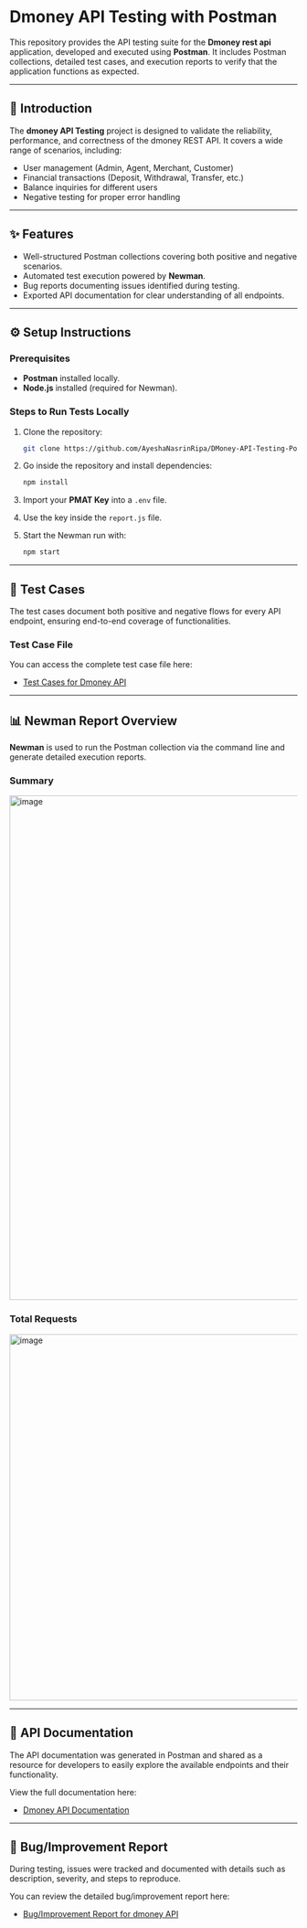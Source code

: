 # Dmoney API Testing with Postman  

This repository provides the API testing suite for the **Dmoney rest api** application, developed and executed using **Postman**. It includes Postman collections, detailed test cases, and execution reports to verify that the application functions as expected.  

---

## 📖 Introduction  
The **dmoney API Testing** project is designed to validate the reliability, performance, and correctness of the dmoney REST API. It covers a wide range of scenarios, including:  

- User management (Admin, Agent, Merchant, Customer)  
- Financial transactions (Deposit, Withdrawal, Transfer, etc.)  
- Balance inquiries for different users  
- Negative testing for proper error handling  

---

## ✨ Features  
- Well-structured Postman collections covering both positive and negative scenarios.  
- Automated test execution powered by **Newman**.  
- Bug reports documenting issues identified during testing.  
- Exported API documentation for clear understanding of all endpoints.  

---

## ⚙️ Setup Instructions  

### Prerequisites  
- **Postman** installed locally.  
- **Node.js** installed (required for Newman).  

### Steps to Run Tests Locally  
1. Clone the repository:  
   ```bash  
   git clone https://github.com/AyeshaNasrinRipa/DMoney-API-Testing-Postman.git  
   ```  

2. Go inside the repository and install dependencies:  
   ```bash  
   npm install  
   ```  

3. Import your **PMAT Key** into a `.env` file.  

4. Use the key inside the `report.js` file.  

5. Start the Newman run with:  
   ```bash  
   npm start  
   ```  

---

## 🧪 Test Cases  
The test cases document both positive and negative flows for every API endpoint, ensuring end-to-end coverage of functionalities.  

### Test Case File  
You can access the complete test case file here:  
- [Test Cases for Dmoney API](https://docs.google.com/spreadsheets/d/1WIwucbHyEmSV2QxjHXz7_6q35zjUKM75aCGtpMB4FIQ/edit?usp=sharing)  

---

## 📊 Newman Report Overview  

**Newman** is used to run the Postman collection via the command line and generate detailed execution reports.  

### Summary  

<img width="871" height="883" alt="image" src="https://github.com/user-attachments/assets/f9e73e5a-43f4-4cb5-b18d-454df45021a6" />  

### Total Requests  

<img width="887" height="641" alt="image" src="https://github.com/user-attachments/assets/eee35c9a-9a6b-4cf9-933b-bfa3a33a5910" />  

---

## 📄 API Documentation  

The API documentation was generated in Postman and shared as a resource for developers to easily explore the available endpoints and their functionality.  

View the full documentation here:  
- [Dmoney API Documentation](https://documenter.getpostman.com/view/30074295/2sB3HhrhDy)  

---

## 🐞 Bug/Improvement Report  

During testing, issues were tracked and documented with details such as description, severity, and steps to reproduce.  

You can review the detailed bug/improvement report here:  
- [Bug/Improvement Report for dmoney API](https://docs.google.com/spreadsheets/d/1A1vetTaKRKiO3ZvXUUczFbtZ3g1D4lEw/edit?usp=sharing&ouid=116218051366331945716&rtpof=true&sd=true)  
